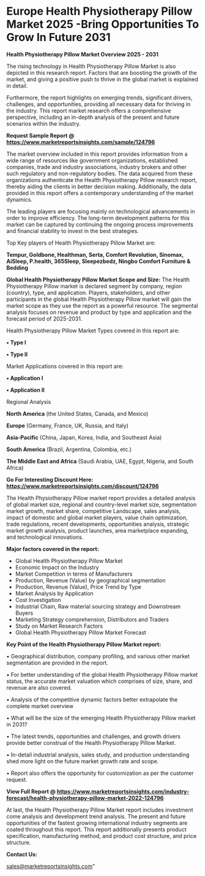 # Europe Health Physiotherapy Pillow Market 2025 -Bring Opportunities To Grow In Future 2031

<Strong> Health Physiotherapy Pillow Market Overview 2025 - 2031</strong>

The rising technology in Health Physiotherapy Pillow Market is also depicted in this research report. Factors that are boosting the growth of the market, and giving a positive push to thrive in the global market is explained in detail.

Furthermore, the report highlights on emerging trends, significant drivers, challenges, and opportunities, providing all necessary data for thriving in the industry. This report market research offers a comprehensive perspective, including an in-depth analysis of the present and future scenarios within the industry.

<strong>Request Sample Report @ <a href=https://www.marketreportsinsights.com/sample/124796>https://www.marketreportsinsights.com/sample/124796</a></strong>

The market overview included in this report provides information from a wide range of resources like government organizations, established companies, trade and industry associations, industry brokers and other such regulatory and non-regulatory bodies. The data acquired from these organizations authenticate the Health Physiotherapy Pillow research report, thereby aiding the clients in better decision making. Additionally, the data provided in this report offers a contemporary understanding of the market dynamics.

The leading players are focusing mainly on technological advancements in order to improve efficiency. The long-term development patterns for this market can be captured by continuing the ongoing process improvements and financial stability to invest in the best strategies.

Top Key players of Health Physiotherapy Pillow Market are:

<strong>Tempur, Goldbone, Healthman, Serta, Comfort Revolution, Sinomax, AiSleep, P.health, 365Sleep, Sleepezbedz, Ningbo Comfort Furniture & Bedding</strong>

<strong><b>Global Health Physiotherapy Pillow Market Scope and Size:</b></strong>
The Health Physiotherapy Pillow market is declared segment by company, region (country), type, and application. Players, stakeholders, and other participants in the global Health Physiotherapy Pillow market will gain the market scope as they use the report as a powerful resource. The segmental analysis focuses on revenue and product by type and application and the forecast period of 2025-2031.

Health Physiotherapy Pillow Market Types covered in this report are:

<strong>• Type I

• Type II</strong>

Market Applications covered in this report are:

<strong>• Application I

• Application II</strong> 

Regional Analysis

<strong>North America</strong> (the United States, Canada, and Mexico)

<strong>Europe</strong> (Germany, France, UK, Russia, and Italy)

<strong>Asia-Pacific</strong> (China, Japan, Korea, India, and Southeast Asia)

<strong>South America</strong> (Brazil, Argentina, Colombia, etc.)

<strong>The Middle East and Africa</strong> (Saudi Arabia, UAE, Egypt, Nigeria, and South Africa)

<strong>Go For Interesting Discount Here: <a href=https://www.marketreportsinsights.com/discount/124796>https://www.marketreportsinsights.com/discount/124796</a></strong>

The Health Physiotherapy Pillow market report provides a detailed analysis of global market size, regional and country-level market size, segmentation market growth, market share, competitive Landscape, sales analysis, impact of domestic and global market players, value chain optimization, trade regulations, recent developments, opportunities analysis, strategic market growth analysis, product launches, area marketplace expanding, and technological innovations.

<strong><b>Major factors covered in the report:</b></strong>
<ul>
  <li>Global Health Physiotherapy Pillow Market </li>
  <li>Economic Impact on the Industry</li>
  <li>Market Competition in terms of Manufacturers</li>
  <li>Production, Revenue (Value) by geographical segmentation</li>
  <li>Production, Revenue (Value), Price Trend by Type</li>
  <li>Market Analysis by Application</li>
  <li>Cost Investigation</li>
  <li>Industrial Chain, Raw material sourcing strategy and Downstream Buyers</li>
  <li>Marketing Strategy comprehension, Distributors and Traders</li>
  <li>Study on Market Research Factors</li>
  <li>Global Health Physiotherapy Pillow Market Forecast</li>
</ul>

<strong><b>Key Point of the Health Physiotherapy Pillow Market report:</b></strong>

• Geographical distribution, company profiling, and various other market segmentation are provided in the report.

• For better understanding of the global Health Physiotherapy Pillow market status, the accurate market valuation which comprises of size, share, and revenue are also covered.

• Analysis of the competitive dynamic factors better extrapolate the complete market overview

• What will be the size of the emerging Health Physiotherapy Pillow market in 2031?

• The latest trends, opportunities and challenges, and growth drivers provide better construal of the Health Physiotherapy Pillow Market.

• In-detail industrial analysis, sales study, and production understanding shed more light on the future market growth rate and scope.

• Report also offers the opportunity for customization as per the customer request.

<strong><b>View Full Report @ <a href=https://www.marketreportsinsights.com/industry-forecast/health-physiotherapy-pillow-market-2022-124796>https://www.marketreportsinsights.com/industry-forecast/health-physiotherapy-pillow-market-2022-124796</a></b></strong>


At last, the Health Physiotherapy Pillow Market report includes investment come analysis and development trend analysis. The present and future opportunities of the fastest growing international industry segments are coated throughout this report. This report additionally presents product specification, manufacturing method, and product cost structure, and price structure.

<strong>Contact Us:</strong>

sales@marketreportsinsights.com"
